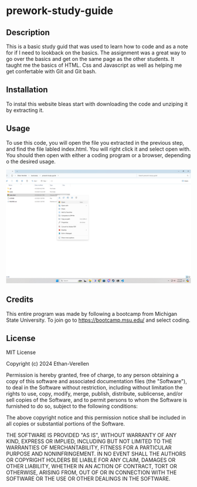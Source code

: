 # prework-study-guide

## Description

This is a basic study guid that was used to learn how to code and as a note for if I need to lookback on the basics.  The assignment was a great way to go over the basics and get on the same page as the other students.  It taught me the basics of HTML. Css and Javascript as well as helping me get confertable with Git and Git bash.


## Installation

To instal this website bleas start with downloading the code and unziping it by extracting it.

## Usage

To use this code, you will open the file you extracted in the previous step, and find the file labled index.html.  You will right click it and select open with.  You should then open with either a coding program or a browser, depending o the desired usage.

![alt text](assets/Screenshot.png)

## Credits

This entire program was made by following a bootcamp from Michigan State University.  To join go to https://bootcamp.msu.edu/ and select coding.

## License

MIT License

Copyright (c) 2024 Ethan-Verellen

Permission is hereby granted, free of charge, to any person obtaining a copy
of this software and associated documentation files (the "Software"), to deal
in the Software without restriction, including without limitation the rights
to use, copy, modify, merge, publish, distribute, sublicense, and/or sell
copies of the Software, and to permit persons to whom the Software is
furnished to do so, subject to the following conditions:

The above copyright notice and this permission notice shall be included in all
copies or substantial portions of the Software.

THE SOFTWARE IS PROVIDED "AS IS", WITHOUT WARRANTY OF ANY KIND, EXPRESS OR
IMPLIED, INCLUDING BUT NOT LIMITED TO THE WARRANTIES OF MERCHANTABILITY,
FITNESS FOR A PARTICULAR PURPOSE AND NONINFRINGEMENT. IN NO EVENT SHALL THE
AUTHORS OR COPYRIGHT HOLDERS BE LIABLE FOR ANY CLAIM, DAMAGES OR OTHER
LIABILITY, WHETHER IN AN ACTION OF CONTRACT, TORT OR OTHERWISE, ARISING FROM,
OUT OF OR IN CONNECTION WITH THE SOFTWARE OR THE USE OR OTHER DEALINGS IN THE
SOFTWARE.
